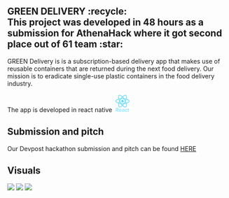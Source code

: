 
<h2>GREEN DELIVERY :recycle:<br>
This project was developed in 48 hours as a submission for AthenaHack where it got second place out of 61 team :star:</h2>
<p>GREEN Delivery is  is a subscription-based delivery app that makes use of reusable containers that are returned during the next food delivery. Our mission is to eradicate single-use plastic containers in the food delivery industry.<br>
<br>
The app is developed in react native <img src="https://raw.githubusercontent.com/devicons/devicon/master/icons/react/react-original-wordmark.svg" alt="react" width="40" height="40"/>
</p>

<h2>Submission and pitch</h2>
<p>Our Devpost hackathon submission and pitch can be found <a href="https://devpost.com/software/green-delivery">HERE</a><br>
 
</p>

<h2>Visuals</h2>
<p>
<img src="gif1.gif"/ width="31%">
<img src="gif2.gif"/ width="31%">
<img src="gif3.gif"/ width="31%">
</p>
